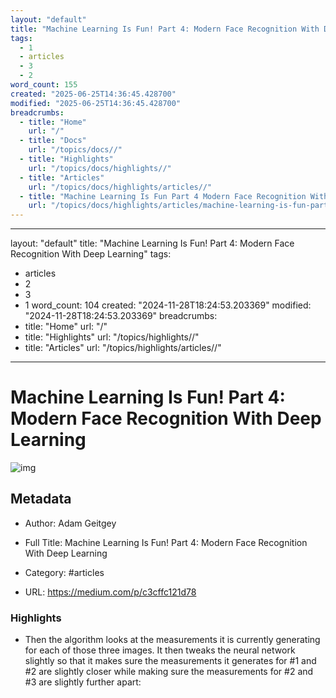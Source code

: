 ```yaml
---
layout: "default"
title: "Machine Learning Is Fun! Part 4: Modern Face Recognition With Deep Learning"
tags:
  - 1
  - articles
  - 3
  - 2
word_count: 155
created: "2025-06-25T14:36:45.428700"
modified: "2025-06-25T14:36:45.428700"
breadcrumbs:
  - title: "Home"
    url: "/"
  - title: "Docs"
    url: "/topics/docs//"
  - title: "Highlights"
    url: "/topics/docs/highlights//"
  - title: "Articles"
    url: "/topics/docs/highlights/articles//"
  - title: "Machine Learning Is Fun Part 4 Modern Face Recognition With Deep Learning"
    url: "/topics/docs/highlights/articles/machine-learning-is-fun-part-4-modern-face-recognition-with-deep-learning//"
---
```

---
layout: "default"
title: "Machine Learning Is Fun! Part 4: Modern Face Recognition With Deep Learning"
tags:
  - articles
  - 2
  - 3
  - 1
word_count: 104
created: "2024-11-28T18:24:53.203369"
modified: "2024-11-28T18:24:53.203369"
breadcrumbs:
  - title: "Home"
    url: "/"
  - title: "Highlights"
    url: "/topics/highlights//"
  - title: "Articles"
    url: "/topics/highlights/articles//"
---
# Machine Learning Is Fun! Part 4: Modern Face Recognition With Deep Learning

![img](https://readwise-assets.s3.amazonaws.com/static/images/article4.6bc1851654a0.png)

## Metadata

- Author: Adam Geitgey

- Full Title: Machine Learning Is Fun! Part 4: Modern Face Recognition With Deep Learning

- Category: #articles

- URL: https://medium.com/p/c3cffc121d78

### Highlights

- Then the algorithm looks at the measurements it is currently generating for each of those three images. It then tweaks the neural network slightly so that it makes sure the measurements it generates for #1 and #2 are slightly closer while making sure the measurements for #2 and #3 are slightly further apart:
